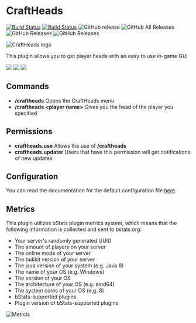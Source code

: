 CraftHeads 
==========

[![Build Status](https://travis-ci.com/ursinn/CraftHeads.svg?branch=master)](https://travis-ci.com/ursinn/CraftHeads)
[![Build Status](https://ci.filli-it.ch/job/ursinn/job/CraftHeads/job/master/badge/icon)](https://ci.filli-it.ch/job/ursinn/job/CraftHeads/job/master/)
![GitHub release](https://img.shields.io/github/release/ursinn/CraftHeads.svg)
![GitHub All Releases](https://img.shields.io/github/downloads/ursinn/CraftHeads/total.svg)
![GitHub Releases](https://img.shields.io/github/downloads/ursinn/CraftHeads/v3.1/total.svg)
![GitHub Releases](https://img.shields.io/github/downloads/ursinn/CraftHeads/v2.3/total.svg)

![CraftHeads logo](http://i.imgur.com/WqkRLhF.png)

This plugin allows you to get player heads with an easy to use in-game GUI

![](http://i.imgur.com/qaC7lmA.png)
![](http://i.imgur.com/RbqMbRu.png)
![](http://i.imgur.com/PWqekGh.png)

## **Commands**
* **/craftheads** Opens the CraftHeads menu
* **/craftheads** **<player** **name>** Gives you the head of the player you specified

## **Permissions**
* **craftheads.use** Allows the use of **/craftheads**
* **craftheads.updater** Users that have this permission will get notifications of new updates

## **Configuration**
You can read the documentation for the default configuration file [here](https://github.com/ursinn/CraftHeads/blob/master/src/main/resources/config.yml).

## **Metrics**
This plugin utilizes bStats plugin metrics system, which means that the following information is collected and sent to bstats.org:
* Your server's randomly generated UUID
* The amount of players on your server
* The online mode of your server
* The bukkit version of your server
* The java version of your system (e.g. Java 8)
* The name of your OS (e.g. Windows)
* The version of your OS
* The architecture of your OS (e.g. amd64)
* The system cores of your OS (e.g. 8)
* bStats-supported plugins
* Plugin version of bStats-supported plugins

![Metrcis](https://bstats.org/signatures/bukkit/CraftHeads.svg)

